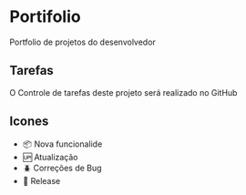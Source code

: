 # Portifolio

Portfolio de projetos do desenvolvedor

## Tarefas

O Controle de tarefas deste projeto será realizado no GitHub

## Icones

- :package: Nova funcionalide
- :up: Atualização
- :beetle: Correções de Bug
- :checkered_flag: Release